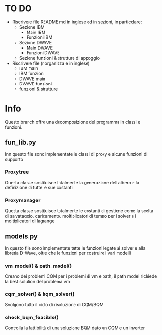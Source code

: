 # TO DO
- Riscrivere file README.md in inglese ed in sezioni, in particolare:
  - Sezione IBM
    - Main IBM
    - Funzioni IBM
  - Sezione DWAVE
    - Main DWAVE
    - Funzioni DWAVE
  - Sezione funzioni & strutture di appoggio
- Riscrivere file (riorganizza e in inglese)
  - IBM main
  - IBM funzioni
  - DWAVE main
  - DWAVE funzioni
  - funzioni & strutture

# Info
Questo branch offre una decomposizione del programma in classi e funzioni.

## fun_lib.py
Inn questo file sono implementate le classi di proxy e alcune funzioni di supporto

### Proxytree
Questa classe sostituisce totalmente la generazione dell'albero e la definizione di tutte le sue costanti

### Proxymanager
Questa classe sostituisce totalmente le costanti di gestione come la scelta di salvataggio, caricamento, moltiplicatori di tempo per i solver e i moltiplicatori di lagrange

## models.py
In questo file sono implementate tutte le funzioni legate ai solver e alla libreria D-Wave, oltre che le funzioni per costruire i vari modelli

### vm_model() & path_model()
Creano dei problemi CQM per i problemi di vm e path, il path model richiede la best solution del problema vm

### cqm_solver() & bqm_solver()
Svolgono tutto il ciclo di risoluzione di CQM/BQM

### check_bqm_feasible()
Controlla la fattibilità di una soluzione BQM dato un CQM e un inverter
